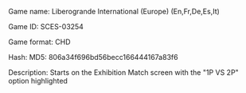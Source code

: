 Game name: 
Liberogrande International (Europe) (En,Fr,De,Es,It)

Game ID:
SCES-03254

Game format:
CHD

Hash:
MD5: 806a34f696bd56becc166444167a83f6

Description:
Starts on the Exhibition Match screen with the "1P VS 2P" option highlighted